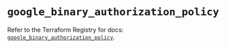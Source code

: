 # `google_binary_authorization_policy`

Refer to the Terraform Registry for docs: [`google_binary_authorization_policy`](https://registry.terraform.io/providers/hashicorp/google/5.38.0/docs/resources/binary_authorization_policy).
